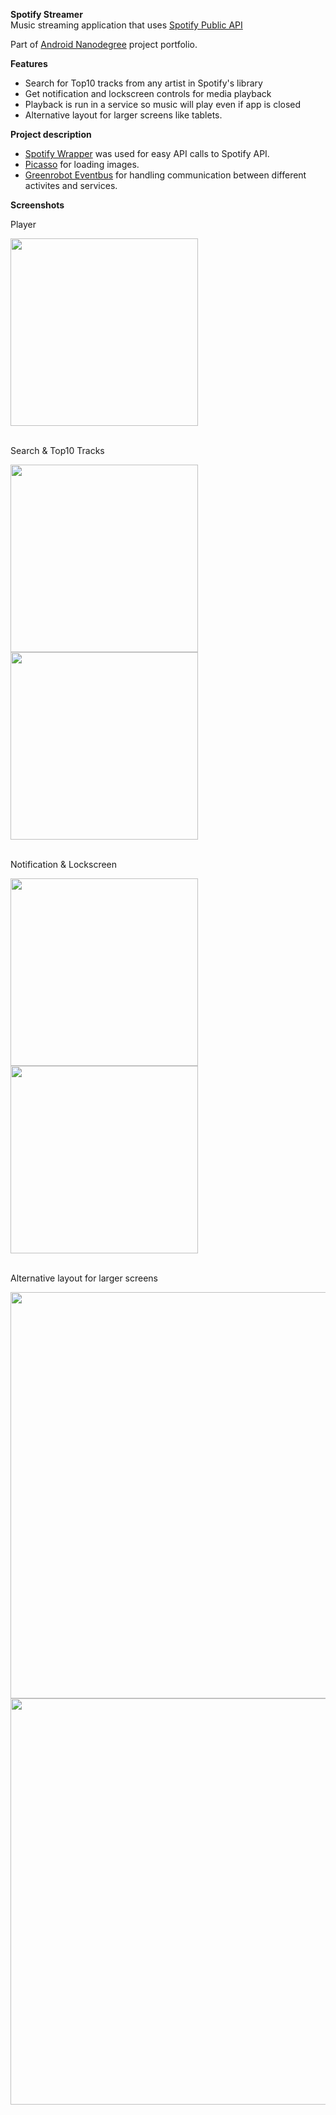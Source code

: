 **Spotify Streamer**  
Music streaming application that uses [Spotify Public API](https://developer.spotify.com/web-api/)

Part of [Android Nanodegree](https://www.udacity.com/course/android-developer-nanodegree--nd801) project portfolio.

**Features**
- Search for Top10 tracks from any artist in Spotify's library
- Get notification and lockscreen controls for media playback
- Playback is run in a service so music will play even if app is closed
- Alternative layout for larger screens like tablets.

**Project description**
- [Spotify Wrapper](https://github.com/kaaes/spotify-web-api-android) was used for easy API calls to Spotify API.
- [Picasso](http://square.github.io/picasso/) for loading images.
- [Greenrobot Eventbus](https://github.com/greenrobot/EventBus) for handling communication between different activites and services.


**Screenshots**  

Player 

<img src="screenshots/spotify_player.jpg" width="300"/>
<br/>
<br/>

Search & Top10 Tracks 

<img src="screenshots/spotify_search.jpg" width="300"/> <img src="screenshots/spotify_top10.jpg" width="300"/>
<br/>
<br/>

Notification & Lockscreen 

<img src="screenshots/spotify_notification.jpg" width="300"/> <img src="screenshots/spotify_lockscreen.jpg" width="300"/>
<br/>
<br/>

Alternative layout for larger screens 

<img src="screenshots/spotify_tablet.jpg" width="650"/>
<br />  

<img src="screenshots/spotify_tablet_player.jpg" width="650"/>
